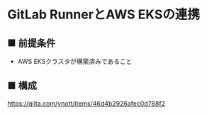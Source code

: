 # GitLab RunnerとAWS EKSの連携
## ■ 前提条件
- AWS EKSクラスタが構築済みであること
## ■ 構成
https://qiita.com/ynott/items/46d4b2926afec0d788f2
